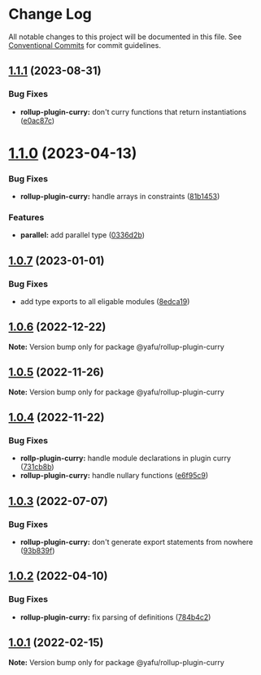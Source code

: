 # Change Log

All notable changes to this project will be documented in this file.
See [Conventional Commits](https://conventionalcommits.org) for commit guidelines.

## [1.1.1](https://github.com/TheLudd/yafu-mono/compare/@yafu/rollup-plugin-curry@1.1.0...@yafu/rollup-plugin-curry@1.1.1) (2023-08-31)

### Bug Fixes

- **rollup-plugin-curry:** don't curry functions that return instantiations ([e0ac87c](https://github.com/TheLudd/yafu-mono/commit/e0ac87c4718f25b0da0b1720e62d727f0f1f7cfc))

# [1.1.0](https://github.com/TheLudd/yafu-mono/compare/@yafu/rollup-plugin-curry@1.0.7...@yafu/rollup-plugin-curry@1.1.0) (2023-04-13)

### Bug Fixes

- **rollup-plugin-curry:** handle arrays in constraints ([81b1453](https://github.com/TheLudd/yafu-mono/commit/81b1453d1466c11617c653e8ba9f6cc4952e8827))

### Features

- **parallel:** add parallel type ([0336d2b](https://github.com/TheLudd/yafu-mono/commit/0336d2b6ad60a6c2948d88b8efdf412da3d3ee0f))

## [1.0.7](https://github.com/TheLudd/yafu-mono/compare/@yafu/rollup-plugin-curry@1.0.6...@yafu/rollup-plugin-curry@1.0.7) (2023-01-01)

### Bug Fixes

- add type exports to all eligable modules ([8edca19](https://github.com/TheLudd/yafu-mono/commit/8edca192cf02cb1547a5b6287484e7593bac587f))

## [1.0.6](https://github.com/TheLudd/yafu-mono/compare/@yafu/rollup-plugin-curry@1.0.5...@yafu/rollup-plugin-curry@1.0.6) (2022-12-22)

**Note:** Version bump only for package @yafu/rollup-plugin-curry

## [1.0.5](https://github.com/TheLudd/yafu-mono/compare/@yafu/rollup-plugin-curry@1.0.4...@yafu/rollup-plugin-curry@1.0.5) (2022-11-26)

**Note:** Version bump only for package @yafu/rollup-plugin-curry

## [1.0.4](https://github.com/TheLudd/yafu-mono/compare/@yafu/rollup-plugin-curry@1.0.3...@yafu/rollup-plugin-curry@1.0.4) (2022-11-22)

### Bug Fixes

- **rollp-plugin-curry:** handle module declarations in plugin curry ([731cb8b](https://github.com/TheLudd/yafu-mono/commit/731cb8b47c5a8ff2995805bc66c5c140a6f02548))
- **rollup-plugin-curry:** handle nullary functions ([e6f95c9](https://github.com/TheLudd/yafu-mono/commit/e6f95c9e1ed139cb2ea37d20635a7a521b52225b))

## [1.0.3](https://github.com/TheLudd/yafu-mono/compare/@yafu/rollup-plugin-curry@1.0.2...@yafu/rollup-plugin-curry@1.0.3) (2022-07-07)

### Bug Fixes

- **rollup-plugin-curry:** don't generate export statements from nowhere ([93b839f](https://github.com/TheLudd/yafu-mono/commit/93b839f7537b6675094f10b21f2240463843b006))

## [1.0.2](https://github.com/TheLudd/yafu-mono/compare/@yafu/rollup-plugin-curry@1.0.1...@yafu/rollup-plugin-curry@1.0.2) (2022-04-10)

### Bug Fixes

- **rollup-plugin-curry:** fix parsing of definitions ([784b4c2](https://github.com/TheLudd/yafu-mono/commit/784b4c2bfbe09ff67a3aec0ae5a9658057a87412))

## [1.0.1](https://github.com/TheLudd/yafu-mono/compare/@yafu/rollup-plugin-curry@1.0.0...@yafu/rollup-plugin-curry@1.0.1) (2022-02-15)

**Note:** Version bump only for package @yafu/rollup-plugin-curry
